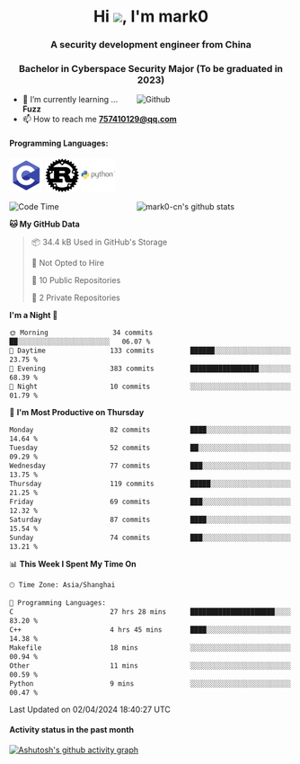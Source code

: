 <h1 align="center">Hi <img src="https://raw.githubusercontent.com/iampavangandhi/iampavangandhi/master/gifs/Hi.gif" width="30px">, I'm mark0</h1>

<h3 align="center">A security development engineer from China</h3>
<h3 align="center">Bachelor in Cyberspace Security Major (To be graduated in 2023)</h3>

<img width="55%" align="right" alt="Github" src="https://raw.githubusercontent.com/onimur/.github/master/.resources/git-header.svg" />

<!-- - 🔭 I’m currently working on **vKarma Webapp** -->
<!-- - 💬 Ask me about ... **Web Develpoment** -->
<!-- - 😄 Employement ... **Open for intern opportunities** -->
<!-- - ⚡ Fun fact ... **Anime**❤ -->
- 🌱 I’m currently learning ... **Fuzz**
- 📫 How to reach me **757410129@qq.com**
<!-- - 📨 Or reach me **757410129@qq.com** -->

<h4>Programming Languages: </h4>
<p align="left">
 <img style="margin: auto;" src="https://raw.githubusercontent.com/sachinverma53121/sachinverma53121/master/icons/c.png" alt=c width="60" height="60"/>
 <img style="margin: auto;" src="https://raw.githubusercontent.com/mark0-cn/blog_img/master/img/202309031232124.png" alt=cplusplus width="60" height="60"/>
 <img style="margin: auto;" src="https://raw.githubusercontent.com/sachinverma53121/sachinverma53121/master/icons/python.png" alt=python width="60" height="60"/>
</p>


<img width="55%" align="right" alt="mark0-cn's github stats" src="https://github-readme-stats.vercel.app/api?username=mark0-cn&show_icons=true&hide_border=true" />

<!--START_SECTION:waka-->
![Code Time](http://img.shields.io/badge/Code%20Time-1%2C840%20hrs%2026%20mins-blue)

**🐱 My GitHub Data** 

> 📦 34.4 kB Used in GitHub's Storage 
 > 
> 🚫 Not Opted to Hire
 > 
> 📜 10 Public Repositories 
 > 
> 🔑 2 Private Repositories 
 > 
**I'm a Night 🦉** 

```text
🌞 Morning                34 commits          ██░░░░░░░░░░░░░░░░░░░░░░░   06.07 % 
🌆 Daytime                133 commits         ██████░░░░░░░░░░░░░░░░░░░   23.75 % 
🌃 Evening                383 commits         █████████████████░░░░░░░░   68.39 % 
🌙 Night                  10 commits          ░░░░░░░░░░░░░░░░░░░░░░░░░   01.79 % 
```
📅 **I'm Most Productive on Thursday** 

```text
Monday                   82 commits          ████░░░░░░░░░░░░░░░░░░░░░   14.64 % 
Tuesday                  52 commits          ██░░░░░░░░░░░░░░░░░░░░░░░   09.29 % 
Wednesday                77 commits          ███░░░░░░░░░░░░░░░░░░░░░░   13.75 % 
Thursday                 119 commits         █████░░░░░░░░░░░░░░░░░░░░   21.25 % 
Friday                   69 commits          ███░░░░░░░░░░░░░░░░░░░░░░   12.32 % 
Saturday                 87 commits          ████░░░░░░░░░░░░░░░░░░░░░   15.54 % 
Sunday                   74 commits          ███░░░░░░░░░░░░░░░░░░░░░░   13.21 % 
```


📊 **This Week I Spent My Time On** 

```text
🕑︎ Time Zone: Asia/Shanghai

💬 Programming Languages: 
C                        27 hrs 28 mins      █████████████████████░░░░   83.20 % 
C++                      4 hrs 45 mins       ████░░░░░░░░░░░░░░░░░░░░░   14.38 % 
Makefile                 18 mins             ░░░░░░░░░░░░░░░░░░░░░░░░░   00.94 % 
Other                    11 mins             ░░░░░░░░░░░░░░░░░░░░░░░░░   00.59 % 
Python                   9 mins              ░░░░░░░░░░░░░░░░░░░░░░░░░   00.47 % 
```


 Last Updated on 02/04/2024 18:40:27 UTC
<!--END_SECTION:waka-->

<h4>Activity status in the past month</h4>

[![Ashutosh's github activity graph](https://github-readme-activity-graph.vercel.app/graph?username=mark0-cn&theme=dracula)](https://github.com/ashutosh00710/github-readme-activity-graph)

<!--
**mark0-cn/mark0-cn** is a ✨ _special_ ✨ repository because its `README.md` (this file) appears on your GitHub profile.

Here are some ideas to get you started:

- 🔭 I’m currently working on ...
- 🌱 I’m currently learning ...
- 👯 I’m looking to collaborate on ...
- 🤔 I’m looking for help with ...
- 💬 Ask me about ...
- 📫 How to reach me: ...
- 😄 Pronouns: ...
- ⚡ Fun fact: ...
-->
